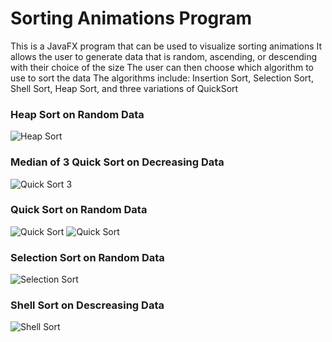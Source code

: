 # Sorting Animations Program
This is a JavaFX program that can be used to visualize sorting animations
It allows the user to generate data that is random, ascending, or descending with their choice of the size
The user can then choose which algorithm to use to sort the data
The algorithms include: Insertion Sort, Selection Sort, Shell Sort, Heap Sort, and three variations of QuickSort

### Heap Sort on Random Data
![Heap Sort](https://danielzelfo.com/img/sortingAnim/heaprand.PNG)

### Median of 3 Quick Sort on Decreasing Data
![Quick Sort 3](https://danielzelfo.com/img/sortingAnim/quick3dec.PNG)

### Quick Sort on Random Data
![Quick Sort](https://danielzelfo.com/img/sortingAnim/quickrand2.PNG)
![Quick Sort](https://danielzelfo.com/img/sortingAnim/quickrand.PNG)

### Selection Sort on Random Data
![Selection Sort](https://danielzelfo.com/img/sortingAnim/selectrand.PNG)

### Shell Sort on Descreasing Data
![Shell Sort](https://danielzelfo.com/img/sortingAnim/shelldec.PNG)